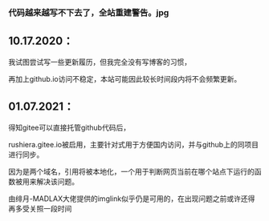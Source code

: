 

### 代码越来越写不下去了，全站重建警告。jpg


## 10.17.2020：

我试图尝试写一些更新履历，但我完全没有写博客的习惯，

再加上github.io访问不稳定，本站可能因此较长时间段内将不会频繁更新。

## 01.07.2021：

得知gitee可以直接托管github代码后，

rushiera.gitee.io被启用，主要针对式用于方便国内访问，并与github上的同项目进行同步。

因为是两个域名，引用将被本地化，一个用于判断网页当前在哪个站点下运行的函数被用来解决该问题。

由绯月-MADLAX大佬提供的imglink似乎仍是可用的，在出现问题之前或许还得再多受关照一段时间
